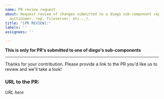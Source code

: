```yaml
---
name: PR review request
about: Request review of changes submitted to a diego sub-component repo (e.g. bbs,
  auctioneer, rep, fileserver, etc...).
title: "[PR REVIEW]:"
labels: ''
assignees: ''

---
```


**This is only for PR's submitted to one of diego's sub-components**
***************************************************************************************************

Thanks for your contribution.
Please provide a link to the PR you'd like us to review and we'll take a look!

### URL to the PR:

*URL here*
